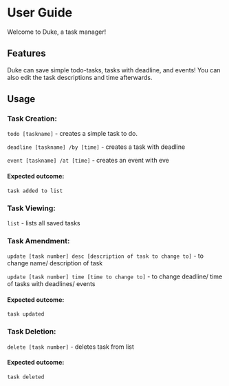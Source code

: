 # User Guide
Welcome to Duke, a task manager!

## Features
Duke can save simple todo-tasks, tasks with deadline, and events!
You can also edit the task descriptions and time afterwards.

## Usage

### Task Creation:

`todo [taskname]` - creates a simple task to do.

`deadline [taskname] /by [time]` - creates a task with deadline

`event [taskname] /at [time]` - creates an event with eve

#### Expected outcome:

`task added to list`

### Task Viewing:
`list` - lists all saved tasks

### Task Amendment:

`update [task number] desc [description of task to change to]` - to change name/ description of task

`update [task number] time [time to change to]` - to change deadline/ time of tasks with deadlines/ events

#### Expected outcome:

`task updated`

### Task Deletion:

`delete [task number]` - deletes task from list

#### Expected outcome:

`task deleted`